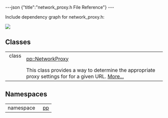 ---json {"title":"network\_proxy.h File Reference"} ---

Include dependency graph for network\_proxy.h:

![](/docs/native-client/pepper_beta/cpp/network__proxy_8h__incl.png)

Classes
-------

<table><tbody><tr class="odd"><td style="text-align: right;">class  </td><td><a href="/docs/native-client/pepper_beta/cpp/classpp_1_1_network_proxy/" class="el">pp::NetworkProxy</a></td></tr><tr class="even"><td style="text-align: right;"> </td><td>This class provides a way to determine the appropriate proxy settings for for a given URL. <a href="/docs/native-client/pepper_beta/cpp/classpp_1_1_network_proxy#details">More...</a><br />
</td></tr></tbody></table>

Namespaces
----------

<table><tbody><tr class="odd"><td style="text-align: right;">namespace  </td><td><a href="/docs/native-client/pepper_beta/cpp/namespacepp/" class="el">pp</a></td></tr></tbody></table>
